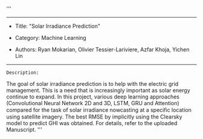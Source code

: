 '''
*****************************************************************************
*	Title: "Solar Irradiance Prediction"

*	Category: Machine Learning

*	Authors: Ryan Mokarian, Olivier Tessier-Lariviere, Azfar Khoja, Yichen Lin
*****************************************************************************
	Description:
The goal of solar irradiance prediction is to help with the
electric grid management. This is a need that is increasingly important as solar
energy continue to expand. In this project, various deep learning
approaches (Convolutional Neural Network 2D and 3D, LSTM, GRU and Attention) compared
for the task of solar irradiance nowcasting at a speciﬁc location using
satellite imagery. The best RMSE by implicitly using the Clearsky model
to predict GHI was obtained. For details, refer to the uploaded Manuscript.
'''
